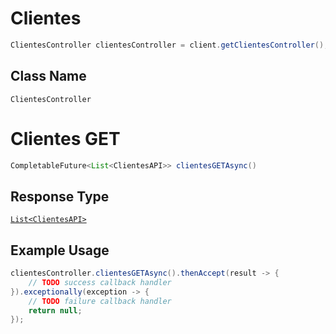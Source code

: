 # Clientes

```java
ClientesController clientesController = client.getClientesController();
```

## Class Name

`ClientesController`


# Clientes GET

```java
CompletableFuture<List<ClientesAPI>> clientesGETAsync()
```

## Response Type

[`List<ClientesAPI>`](../../doc/models/clientes-api.md)

## Example Usage

```java
clientesController.clientesGETAsync().thenAccept(result -> {
    // TODO success callback handler
}).exceptionally(exception -> {
    // TODO failure callback handler
    return null;
});
```

